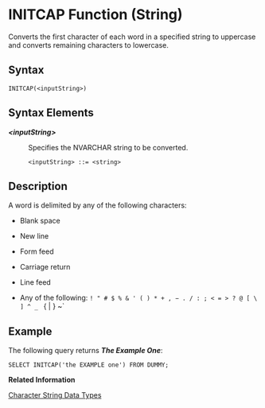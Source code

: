 <!-- loiod1e67902534d426180459ae45a264667 -->

# INITCAP Function \(String\)

Converts the first character of each word in a specified string to uppercase and converts remaining characters to lowercase.



## Syntax

```
INITCAP(<inputString>)
```



## Syntax Elements


<dl>
<dt><b>

*<inputString\>*

</b></dt>
<dd>

Specifies the NVARCHAR string to be converted.

```
<inputString> ::= <string>
```



</dd>
</dl>



## Description

A word is delimited by any of the following characters:

-   Blank space

-   New line

-   Form feed

-   Carriage return

-   Line feed

-   Any of the following: `! " # $ % & ' ( ) * + , − . / : ; < = > ? @ [ \ ] ^ _ ` { | } ~`




## Example

The following query returns ***The Example One***:

```
SELECT INITCAP('the EXAMPLE one') FROM DUMMY;
```

**Related Information**  


[Character String Data Types](../character-string-data-types-a33f788.md "Character string data types are used to store values that contain character strings.")

